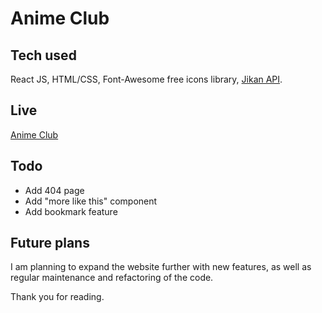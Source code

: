 # Anime Club

## Tech used

React JS, HTML/CSS, Font-Awesome free icons library, [Jikan API](https://jikan.moe/).

## Live

[Anime Club](https://aniime-club.netlify.app/)

## Todo

- Add 404 page
- Add "more like this" component
- Add bookmark feature

## Future plans

I am planning to expand the website further with new features, as well as regular maintenance and refactoring of the code.

Thank you for reading.
